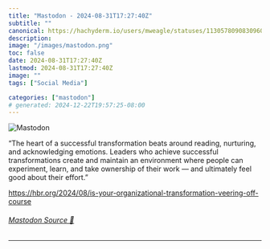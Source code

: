 ```yaml
---
title: "Mastodon - 2024-08-31T17:27:40Z"
subtitle: ""
canonical: https://hachyderm.io/users/mweagle/statuses/113057809083096083
description:
image: "/images/mastodon.png"
toc: false
date: 2024-08-31T17:27:40Z
lastmod: 2024-08-31T17:27:40Z
image: ""
tags: ["Social Media"]

categories: ["mastodon"]
# generated: 2024-12-22T19:57:25-08:00
---
```

![Mastodon](/images/mastodon.png)

<p>“The heart of a successful transformation beats around reading, nurturing, and acknowledging emotions. Leaders who achieve successful transformations create and maintain an environment where people can experiment, learn, and take ownership of their work — and ultimately feel good about their effort.”</p><p><a href="https://hbr.org/2024/08/is-your-organizational-transformation-veering-off-course" target="_blank" rel="nofollow noopener noreferrer" translate="no"><span class="invisible">https://</span><span class="ellipsis">hbr.org/2024/08/is-your-organi</span><span class="invisible">zational-transformation-veering-off-course</span></a></p>


###### [Mastodon Source 🐘](https://hachyderm.io/@mweagle/113057809083096083)

___
